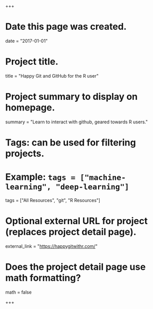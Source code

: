 +++
# Date this page was created.
date = "2017-01-01"


# Project title.
title = "Happy Git and GitHub for the R user"

# Project summary to display on homepage.
summary = "Learn to interact with github, geared towards R users."

# Tags: can be used for filtering projects.
# Example: `tags = ["machine-learning", "deep-learning"]`
tags = ["All Resources", "git", "R Resources"]

# Optional external URL for project (replaces project detail page).
external_link = "https://happygitwithr.com/"

# Does the project detail page use math formatting?
math = false

+++
